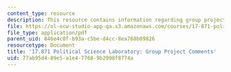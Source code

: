 ```yaml
---
content_type: resource
description: This resource contains information regarding group project comments
file: https://ol-ocw-studio-app-qa.s3.amazonaws.com/courses/17-871-political-science-laboratory-spring-2012/77ab95d489e5a1e477689b2998f8774a_MIT17_871S12_GnrlCom.pdf
file_type: application/pdf
parent_uid: 846e4c0f-b93a-c5be-d4cc-8ea768b09826
resourcetype: Document
title: '17.871 Political Science Laboratory: Group Project Comments'
uid: 77ab95d4-89e5-a1e4-7768-9b2998f8774a
---
```


